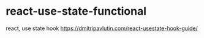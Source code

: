 # react-use-state-functional
react, use state hook
https://dmitripavlutin.com/react-usestate-hook-guide/
